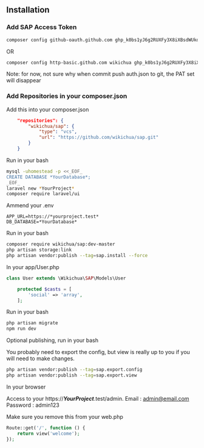 ## Installation

### Add SAP Access Token

```bash
composer config github-oauth.github.com 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
```

OR 

```bash
composer config http-basic.github.com wikichua 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
```

Note: for now, not sure why when commit push auth.json to git, the PAT set will disappear


### Add Repositories in your composer.json

Add this into your composer.json

```json
    "repositories": {
        "wikichua/sap": {
            "type": "vcs",
            "url": "https://github.com/wikichua/sap.git"
        }
    }
```

Run in your bash

```bash
mysql -uhomestead -p <<_EOF_
CREATE DATABASE *YourDatabase*;
_EOF_
laravel new *YourProject*
composer require laravel/ui
```

Ammend your .env

```env
APP_URL=https://*yourproject.test*
DB_DATABASE=*YourDatabase*
```

Run in your bash

```bash
composer require wikichua/sap:dev-master
php artisan storage:link
php artisan vendor:publish --tag=sap.install --force
```

In your app/User.php

```php
class User extends \Wikichua\SAP\Models\User
```

```php
    protected $casts = [
        'social' => 'array',
    ];
```

Run in your bash

```bash
php artisan migrate
npm run dev
```

Optional publishing, run in your bash

You probably need to export the config, but view is really up to you if you will need to make changes.

```bash
php artisan vendor:publish --tag=sap.export.config
php artisan vendor:publish --tag=sap.export.view
```

In your browser

Access to your https://***YourProject***.test/admin.
Email : admin@email.com
Password : admin123

Make sure you remove this from your web.php

```php
Route::get('/', function () {
    return view('welcome');
});
```
